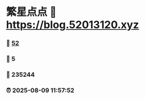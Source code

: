 # 繁星点点 :link: https://blog.52013120.xyz 
### :page_facing_up: [52](https://blog.52013120.xyz/tag.html) 
### :speech_balloon: 5 
### :hibiscus: 235244 
### :alarm_clock: 2025-08-09 11:57:52 
